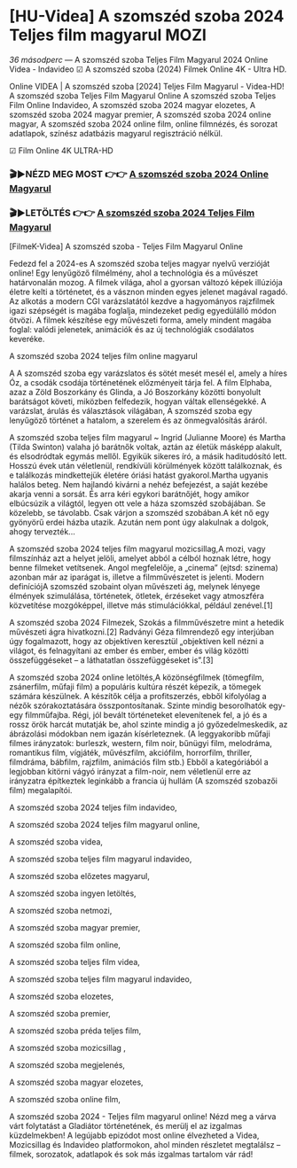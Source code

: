 # [HU-Videa] A szomszéd szoba 2024 Teljes film magyarul MOZI
_36 másodperc_ — A szomszéd szoba Teljes Film Magyarul 2024 Online Videa - Indavideo ☑ A szomszéd szoba (2024) Filmek Online 4K - Ultra HD.

Online VIDEA | A szomszéd szoba [2024] Teljes Film Magyarul - Videa-HD! A szomszéd szoba Teljes Film Magyarul Online A szomszéd szoba Teljes Film Online Indavideo, A szomszéd szoba 2024 magyar elozetes, A szomszéd szoba 2024 magyar premier, A szomszéd szoba 2024 online magyar, A szomszéd szoba 2024 online film, online filmnézés, és sorozat adatlapok, színész adatbázis magyarul regisztráció nélkül.

☑ Film Online 4K ULTRA-HD

### 🎬▶NÉZD MEG MOST 👉👉 [A szomszéd szoba 2024 Online Magyarul](https://is.gd/HUQHou)

### 🎬▶LETÖLTÉS 👉👉 [A szomszéd szoba 2024 Teljes Film Magyarul](https://is.gd/HUQHou)

[FilmeK-Videa] A szomszéd szoba - Teljes Film Magyarul Online

Fedezd fel a 2024-es A szomszéd szoba teljes magyar nyelvű verzióját online! Egy lenyűgöző filmélmény, ahol a technológia és a művészet határvonalán mozog. A filmek világa, ahol a gyorsan változó képek illúziója életre kelti a történetet, és a vásznon minden egyes jelenet magával ragadó. Az alkotás a modern CGI varázslatától kezdve a hagyományos rajzfilmek igazi szépségét is magába foglalja, mindezeket pedig egyedülálló módon ötvözi. A filmek készítése egy művészeti forma, amely mindent magába foglal: valódi jelenetek, animációk és az új technológiák csodálatos keveréke.

A szomszéd szoba 2024 teljes film online magyarul

A A szomszéd szoba egy varázslatos és sötét mesét mesél el, amely a híres Óz, a csodák csodája történetének előzményeit tárja fel. A film Elphaba, azaz a Zöld Boszorkány és Glinda, a Jó Boszorkány közötti bonyolult barátságot követi, miközben felfedezik, hogyan váltak ellenségekké. A varázslat, árulás és választások világában, A szomszéd szoba egy lenyűgöző történet a hatalom, a szerelem és az önmegvalósítás áráról.

A szomszéd szoba teljes film magyarul ~ Ingrid (Julianne Moore) és Martha (Tilda Swinton) valaha jó barátnők voltak, aztán az életük másképp alakult, és elsodródtak egymás mellől. Egyikük sikeres író, a másik haditudósító lett. Hosszú évek után véletlenül, rendkívüli körülmények között találkoznak, és e találkozás mindkettejük életére óriási hatást gyakorol.Martha ugyanis halálos beteg. Nem hajlandó kivárni a nehéz befejezést, a saját kezébe akarja venni a sorsát. És arra kéri egykori barátnőjét, hogy amikor elbúcsúzik a világtól, legyen ott vele a háza szomszéd szobájában. Se közelebb, se távolabb. Csak várjon a szomszéd szobában.A két nő egy gyönyörű erdei házba utazik. Azután nem pont úgy alakulnak a dolgok, ahogy tervezték...

A szomszéd szoba 2024 teljes film magyarul mozicsillag,A mozi, vagy filmszínház azt a helyet jelöli, amelyet abból a célból hoznak létre, hogy benne filmeket vetítsenek. Angol megfelelője, a „cinema” (ejtsd: szinema) azonban már az iparágat is, illetve a filmművészetet is jelenti. Modern definíciójA szomszéd szobaint olyan művészeti ág, melynek lényege élmények szimulálása, történetek, ötletek, érzéseket vagy atmoszféra közvetítése mozgóképpel, illetve más stimulációkkal, például zenével.[1]

A szomszéd szoba 2024 Filmezek, Szokás a filmművészetre mint a hetedik művészeti ágra hivatkozni.[2] Radványi Géza filmrendező egy interjúban úgy fogalmazott, hogy az objektíven keresztül „objektíven kell nézni a világot, és felnagyítani az ember és ember, ember és világ közötti összefüggéseket – a láthatatlan összefüggéseket is”.[3]

A szomszéd szoba 2024 online letöltés,A közönségfilmek (tömegfilm, zsánerfilm, műfaji film) a populáris kultúra részét képezik, a tömegek számára készülnek. A készítők célja a profitszerzés, ebből kifolyólag a nézők szórakoztatására összpontosítanak. Szinte mindig besorolhatók egy-egy filmműfajba. Régi, jól bevált történeteket elevenítenek fel, a jó és a rossz örök harcát mutatják be, ahol szinte mindig a jó győzedelmeskedik, az ábrázolási módokban nem igazán kísérleteznek. (A leggyakoribb műfaji filmes irányzatok: burleszk, western, film noir, bűnügyi film, melodráma, romantikus film, vígjáték, művészfilm, akciófilm, horrorfilm, thriller, filmdráma, bábfilm, rajzfilm, animációs film stb.) Ebből a kategóriából a legjobban kitörni vágyó irányzat a film-noir, nem véletlenül erre az irányzatra építkeztek leginkább a francia új hullám (A szomszéd szobazői film) megalapítói.

A szomszéd szoba 2024 teljes film indavideo,

A szomszéd szoba 2024 teljes film magyarul online,

A szomszéd szoba videa,

A szomszéd szoba teljes film magyarul indavideo,

A szomszéd szoba előzetes magyarul,

A szomszéd szoba ingyen letöltés,

A szomszéd szoba netmozi,

A szomszéd szoba magyar premier,

A szomszéd szoba film online,

A szomszéd szoba teljes film videa,

A szomszéd szoba teljes film magyarul indavideo,

A szomszéd szoba elozetes,

A szomszéd szoba premier,

A szomszéd szoba préda teljes film,

A szomszéd szoba mozicsillag ,

A szomszéd szoba megjelenés,

A szomszéd szoba magyar elozetes,

A szomszéd szoba online film,

A szomszéd szoba 2024 - Teljes film magyarul online! Nézd meg a várva várt folytatást a Gladiátor történetének, és merülj el az izgalmas küzdelmekben! A legújabb epizódot most online élvezheted a Videa, Mozicsillag és Indavideo platformokon, ahol minden részletet megtalálsz – filmek, sorozatok, adatlapok és sok más izgalmas tartalom vár rád!
